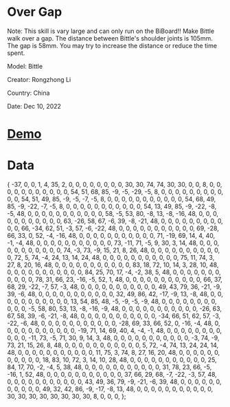 # Over Gap
Note: This skill is vary large and can only run on the BiBoard!! Make Bittle walk over a gap. The distance between Bittle's shoulder joints is 105mm. The gap is 58mm. You may try to increase the distance or reduce the time spent. 

Model: Bittle

Creator: Rongzhong Li

Country: China

Date: Dec 10, 2022

# [Demo](https://youtu.be/qZYiqFeC0nk)

# Data
{
 -37,   0,   0,   1,
   4,  35,   2,
   0,   0,   0,   0,   0,   0,   0,   0,  30,  30,  74,  74,  30,  30,   0,   0,   8,   0,   0,   0,
   0,   0,   0,   0,   0,   0,   0,   0,  54,  51,  68,  85,  -9,  -5, -29,  -5,   8,   0,   0,   0,
   0,   0,   0,   0,   0,   0,   0,   0,  54,  51,  49,  85,  -9,  -5,  -7,  -5,   8,   0,   0,   0,
   0,   0,   0,   0,   0,   0,   0,   0,  54,  68,  49,  85,  -9, -22,  -7,  -5,   8,   0,   0,   0,
   0,   0,   0,   0,   0,   0,   0,   0,  54,  13,  49,  85,  -9, -22,  -8,  -5,  48,   0,   0,   0,
   0,   0,   0,   0,   0,   0,   0,   0,  58,  -5,  53,  80,  -8,  13,  -8, -16,  48,   0,   0,   0,
   0,   0,   0,   0,   0,   0,   0,   0,  63, -26,  58,  67,  -6,  39,  -8, -21,  48,   0,   0,   0,
   0,   0,   0,   0,   0,   0,   0,   0,  66, -34,  62,  51,  -3,  57,  -6, -22,  48,   0,   0,   0,
   0,   0,   0,   0,   0,   0,   0,   0,  69, -28,  66,  33,   0,  52,  -4, -16,  48,   0,   0,   0,
   0,   0,   0,   0,   0,   0,   0,   0,  71, -19,  69,  14,   4,  40,  -1,  -4,  48,   0,   0,   0,
   0,   0,   0,   0,   0,   0,   0,   0,  73, -11,  71,  -5,   9,  30,   3,  14,  48,   0,   0,   0,
   0,   0,   0,   0,   0,   0,   0,   0,  74,  -3,  73,  -9,  15,  21,   8,  26,  48,   0,   0,   0,
   0,   0,   0,   0,   0,   0,   0,   0,  72,   5,  74,  -4,  24,  13,  14,  24,  48,   0,   0,   0,
   0,   0,   0,   0,   0,   0,   0,   0,  75,  11,  74,   3,  27,   8,  20,  16,  48,   0,   0,   0,
   0,   0,   0,   0,   0,   0,   0,   0,  83,  18,  72,  10,  14,   3,  28,  10,  48,   0,   0,   0,
   0,   0,   0,   0,   0,   0,   0,   0,  84,  25,  70,  17,  -4,  -2,  38,   5,  48,   0,   0,   0,
   0,   0,   0,   0,   0,   0,   0,   0,  78,  31,  66,  23, -16,  -5,  52,   1,  48,   0,   0,   0,
   0,   0,   0,   0,   0,   0,   0,   0,  66,  37,  68,  29, -22,  -7,  57,  -3,  48,   0,   0,   0,
   0,   0,   0,   0,   0,   0,   0,   0,  49,  43,  79,  36, -21,  -9,  39,  -6,  48,   0,   0,   0,
   0,   0,   0,   0,   0,   0,   0,   0,  32,  49,  86,  42, -17,  -9,  13,  -8,  48,   0,   0,   0,
   0,   0,   0,   0,   0,   0,   0,   0,  13,  54,  85,  48,  -5,  -9,  -5,  -9,  48,   0,   0,   0,
   0,   0,   0,   0,   0,   0,   0,   0,  -5,  58,  80,  53,  13,  -8, -16,  -9,  48,   0,   0,   0,
   0,   0,   0,   0,   0,   0,   0,   0, -26,  63,  67,  58,  39,  -6, -21,  -8,  48,   0,   0,   0,
   0,   0,   0,   0,   0,   0,   0,   0, -34,  66,  51,  62,  57,  -3, -22,  -6,  48,   0,   0,   0,
   0,   0,   0,   0,   0,   0,   0,   0, -28,  69,  33,  66,  52,   0, -16,  -4,  48,   0,   0,   0,
   0,   0,   0,   0,   0,   0,   0,   0, -19,  71,  14,  69,  40,   4,  -4,  -1,  48,   0,   0,   0,
   0,   0,   0,   0,   0,   0,   0,   0, -11,  73,  -5,  71,  30,   9,  14,   3,  48,   0,   0,   0,
   0,   0,   0,   0,   0,   0,   0,   0,  -3,  74,  -9,  73,  21,  15,  26,   8,  48,   0,   0,   0,
   0,   0,   0,   0,   0,   0,   0,   0,   5,  72,  -4,  74,  13,  24,  24,  14,  48,   0,   0,   0,
   0,   0,   0,   0,   0,   0,   0,   0,  11,  75,   3,  74,   8,  27,  16,  20,  48,   0,   0,   0,
   0,   0,   0,   0,   0,   0,   0,   0,  18,  83,  10,  72,   3,  14,  10,  28,  48,   0,   0,   0,
   0,   0,   0,   0,   0,   0,   0,   0,  25,  84,  17,  70,  -2,  -4,   5,  38,  48,   0,   0,   0,
   0,   0,   0,   0,   0,   0,   0,   0,  31,  78,  23,  66,  -5, -16,   1,  52,  48,   0,   0,   0,
   0,   0,   0,   0,   0,   0,   0,   0,  37,  66,  29,  68,  -7, -22,  -3,  57,  48,   0,   0,   0,
   0,   0,   0,   0,   0,   0,   0,   0,  43,  49,  36,  79,  -9, -21,  -6,  39,  48,   0,   0,   0,
   0,   0,   0,   0,   0,   0,   0,   0,  49,  32,  42,  86,  -9, -17,  -8,  13,  48,   0,   0,   0,
   0,   0,   0,   0,   0,   0,   0,   0,  30,  30,  30,  30,  30,  30,  30,  30,   8,   0,   0,   0,
};
